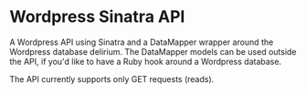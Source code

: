 Wordpress Sinatra API
==============

A Wordpress API using Sinatra and a DataMapper wrapper around the Wordpress database delirium. 
The DataMapper models can be used outside the API, if you'd like to have a Ruby hook around a 
Wordpress database.

The API currently supports only GET requests (reads).
